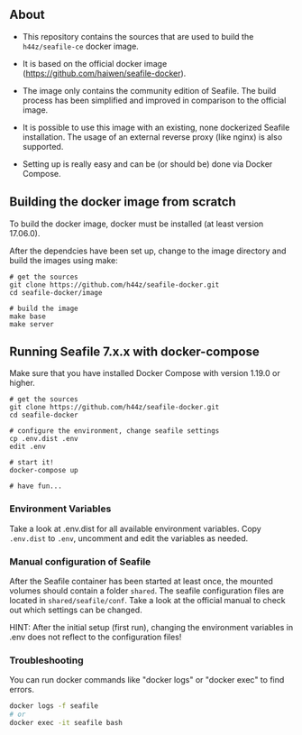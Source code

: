 
## About

- This repository contains the sources that are used to build the `h44z/seafile-ce` docker image.

- It is based on the official docker image (https://github.com/haiwen/seafile-docker). 

- The image only contains the community edition of Seafile. The build process has been simplified and improved in comparison to the official image.

- It is possible to use this image with an existing, none dockerized Seafile installation. The usage of an external reverse proxy (like nginx) is also supported.

- Setting up is really easy and can be (or should be) done via Docker Compose.


## Building the docker image from scratch
To build the docker image, docker must be installed (at least version 17.06.0). 

After the dependcies have been set up, change to the image directory and build the images using make:

```
# get the sources
git clone https://github.com/h44z/seafile-docker.git
cd seafile-docker/image

# build the image
make base
make server
```

## Running Seafile 7.x.x with docker-compose
Make sure that you have installed Docker Compose with version 1.19.0 or higher.

```
# get the sources
git clone https://github.com/h44z/seafile-docker.git
cd seafile-docker

# configure the environment, change seafile settings
cp .env.dist .env
edit .env

# start it!
docker-compose up

# have fun...
```


### Environment Variables
Take a look at .env.dist for all available environment variables. Copy `.env.dist` to `.env`, uncomment and edit the variables as needed.


### Manual configuration of Seafile
After the Seafile container has been started at least once, the mounted volumes should contain a folder `shared`. The seafile configuration files are located in `shared/seafile/conf`. Take a look at the official manual to check out which settings can be changed.

HINT: After the initial setup (first run), changing the environment variables in .env does not reflect to the configuration files!

### Troubleshooting

You can run docker commands like "docker logs" or "docker exec" to find errors.

```sh
docker logs -f seafile
# or
docker exec -it seafile bash
```
